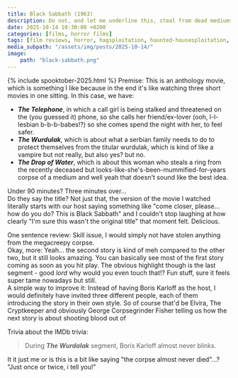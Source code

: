 ```yaml
---
title: Black Sabbath (1963)
description: Do not, and let me underline this, steal from dead mediums or witches
date: 2025-10-14 10:30:00 +0200
categories: [films, horror films]
tags: [film reviews, horror, hagsploitation, haunted-housesploitation, high heels and leather, secret romcom, why would you touch that, ñam ñam qué rico, spooktober 2025, they say the title]
media_subpath: "/assets/img/posts/2025-10-14/"
image:
    path: "black-sabbath.png"
---
```

{% include spooktober-2025.html %}
<span class="reviewsection">Premise:</span> This is an anthology movie, which is something I like because in the end it's like watching three short movies in one sitting. In this case, we have:<br/>
- ***The Telephone***, in which a call girl is being stalked and threatened on the (you guessed it) phone, so she calls her friend/ex-lover (ooh, l-l-lesbian b-b-b-babes!?) so she comes spend the night with her, to feel safer.
- ***The Wurdulak***, which is about what a serbian family needs to do to protect themselves from the titular wurdulak, which is kind of like a vampire but not really, but also yes? but no.
- ***The Drop of Water***, which is about this woman who steals a ring from the recently deceased but looks-like-she's-been-mummified-for-years corpse of a medium and well yeah that doesn't sound like the best idea.

<span class="reviewsection">Under 90 minutes?</span> Three minutes over...<br/>
<span class="reviewsection">Do they say the title?</span> Not just that, the version of the movie I watched literally starts with our host saying something like "come closer, please... how do you do? This is Black Sabbath" and I couldn't stop laughing at how clearly "I'm sure this wasn't the original title" that moment felt. Delicious.

<span class="reviewsection">One sentence review:</span> Skill issue, I would simply not have stolen anything from the megacreepy corpse.<br/>
<span class="reviewsection">Okay, more:</span> Yeah... the second story is kind of meh compared to the other two, but it still looks amazing. You can basically see most of the first story coming as soon as you hit play. The obvious highlight though is the last segment - good *lord* why would you even touch that!? Fun stuff, sure it feels super tame nowadays but still.<br/>
<span class="reviewsection">A simple way to improve it:</span> Instead of having Boris Karloff as the host, I would definitely have invited three different people, each of them introducing the story in their own style. So of course that'd be Elvira, The Cryptkeeper and obviously George Corpsegrinder Fisher telling us how the next story is about shooting blood out of

<span class="reviewsection">Trivia about the IMDb trivia:</span>
> During ***The Wurdalak*** segment, Boris Karloff almost never blinks.

It it just me or is this is a bit like saying "the corpse almost never died"...? "Just once or twice, i tell you!"